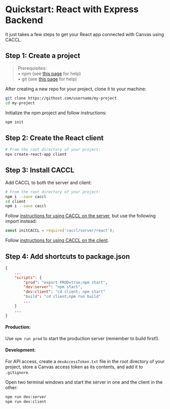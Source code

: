 # Quickstart: React with Express Backend

It just takes a few steps to get your React app connected with Canvas using CACCL.

## Step 1: Create a project

> Prerequisites:  
> • npm (see [this page](https://www.npmjs.com/get-npm) for help)  
> • git (see [this page](https://gist.github.com/derhuerst/1b15ff4652a867391f03) for help)  

After creating a new repo for your project, clone it to your machine:

```bash
git clone https://githost.com/username/my-project
cd my-project
```

Initialize the npm project and follow instructions:

```bash
npm init
```

## Step 2: Create the React client

```bash
# From the root directory of your project:
npx create-react-app client
```

## Step 3: Install CACCL

Add CACCL to both the server and client:

```bash
# From the root directory of your project:
npm i --save caccl
cd client
npm i --save caccl
```

Follow [instructions for using CACCL on the server](https://github.com/harvard-edtech/caccl-api/blob/master/docs/server.md), but use the following import instead:

```js
const initCACCL = require('caccl/server/react');
```

Follow [instructions for using CACCL on the client](https://github.com/harvard-edtech/caccl-api/blob/master/docs/client.md).

## Step 4: Add shortcuts to package.json

```json
{
    ...
    "scripts": {
        "prod": "export PROD=true;npm start",
        "dev:server": "npm start",
        "dev:client": "cd client; npm start"
        "build": "cd client;npm run build"
        ...
    }
    ...
}
```

#### Production:

Use `npm run prod` to start the production server (remember to build first!).

#### Development:

For API access, create a `devAccessToken.txt` file in the root directory of your project, store a Canvas access token as its contents, and add it to `.gitignore`.

Open two terminal windows and start the server in one and the client in the other:

```bash
npm run dev:server
npm run dev:client
```
